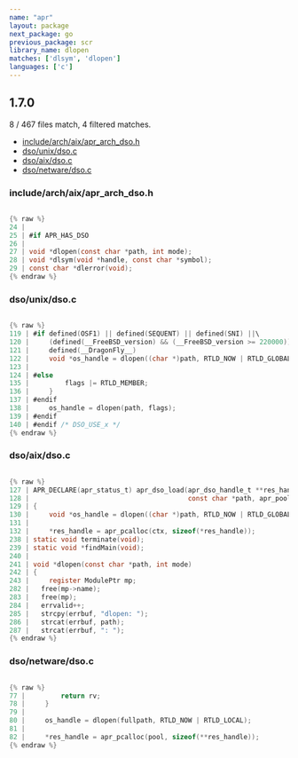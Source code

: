 ```yaml
---
name: "apr"
layout: package
next_package: go
previous_package: scr
library_name: dlopen
matches: ['dlsym', 'dlopen']
languages: ['c']
---
```

## 1.7.0
8 / 467 files match, 4 filtered matches.

 - [include/arch/aix/apr_arch_dso.h](#includearchaixapr_arch_dsoh)
 - [dso/unix/dso.c](#dsounixdsoc)
 - [dso/aix/dso.c](#dsoaixdsoc)
 - [dso/netware/dso.c](#dsonetwaredsoc)

### include/arch/aix/apr_arch_dso.h

```c

{% raw %}
24 | 
25 | #if APR_HAS_DSO
26 | 
27 | void *dlopen(const char *path, int mode);
28 | void *dlsym(void *handle, const char *symbol);
29 | const char *dlerror(void);
{% endraw %}

```
### dso/unix/dso.c

```c

{% raw %}
119 | #if defined(OSF1) || defined(SEQUENT) || defined(SNI) ||\
120 |     (defined(__FreeBSD_version) && (__FreeBSD_version >= 220000)) ||\
121 |     defined(__DragonFly__)
122 |     void *os_handle = dlopen((char *)path, RTLD_NOW | RTLD_GLOBAL);
123 | 
124 | #else
135 |         flags |= RTLD_MEMBER;
136 |     }
137 | #endif
138 |     os_handle = dlopen(path, flags);
139 | #endif    
140 | #endif /* DSO_USE_x */
{% endraw %}

```
### dso/aix/dso.c

```c

{% raw %}
127 | APR_DECLARE(apr_status_t) apr_dso_load(apr_dso_handle_t **res_handle, 
128 |                                        const char *path, apr_pool_t *ctx)
129 | {
130 |     void *os_handle = dlopen((char *)path, RTLD_NOW | RTLD_GLOBAL);
131 | 
132 |     *res_handle = apr_pcalloc(ctx, sizeof(*res_handle));
238 | static void terminate(void);
239 | static void *findMain(void);
240 | 
241 | void *dlopen(const char *path, int mode)
242 | {
243 |     register ModulePtr mp;
282 | 	free(mp->name);
283 | 	free(mp);
284 | 	errvalid++;
285 | 	strcpy(errbuf, "dlopen: ");
286 | 	strcat(errbuf, path);
287 | 	strcat(errbuf, ": ");
{% endraw %}

```
### dso/netware/dso.c

```c

{% raw %}
77 |         return rv;
78 |     }
79 | 
80 |     os_handle = dlopen(fullpath, RTLD_NOW | RTLD_LOCAL);
81 | 
82 |     *res_handle = apr_pcalloc(pool, sizeof(**res_handle));
{% endraw %}

```